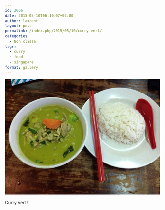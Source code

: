 ```yaml
---
id: 2066
date: 2015-05-10T06:10:07+02:00
author: laurent
layout: post
permalink: /index.php/2015/05/10/curry-vert/
categories:
  - Non classé
tags:
  - curry
  - food
  - singapore
format: gallery
---
```

<img src="/images/2015/05/tumblr_no4egv0JJZ1uuvt0bo1_1280.jpg" />

Curry vert !